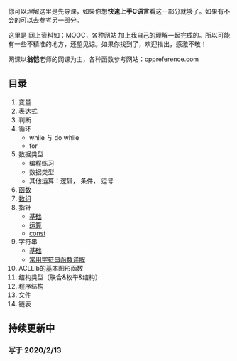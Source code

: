你可以理解这里是先导课，如果你想**快速上手C语言**看这一部分就够了。如果有不会的可以去参考另一部分。

这里是 网上资料如：MOOC，各种网站 加上我自己的理解一起完成的。所以可能有一些不精准的地方，还望见谅。如果你找到了，欢迎指出，感激不敬！

网课以**翁恺**老师的网课为主，各种函数参考网站：cppreference.com 

## 目录

1. 变量
2. 表达式
3. 判断
4. 循环
     *  while 与 do while
     * for
5. 数据类型
    * 编程练习
    * 数据类型
    * 其他运算：逻辑， 条件， 逗号
6. [函数](https://mp.weixin.qq.com/s/JEalmGOwNXp9IM0W7B7YJw)
7. [数组](https://mp.weixin.qq.com/s/Pny_UjBD-4qBCnNAy13OFQ) 
8. 指针 
    * [基础](https://mp.weixin.qq.com/s/x3un4tnaHSISUfP8n3V_6g)
    * [运算](https://mp.weixin.qq.com/s/q0b1ib15FXeEr8hjUhU9ew)
    * [const](https://mp.weixin.qq.com/s/Fc-sAgpXmJ1eVKufZCvN8A)
 9. 字符串
      * [基础](https://mp.weixin.qq.com/s/FSQm1GroRFfnQDSCiKf5dg)
      * [常用字符串函数详解](https://mp.weixin.qq.com/s/CrInWDeD5k_XNvPzcgI06Q)
 10. ACLLib的基本图形函数 
 11. 结构类型（联合&枚举&结构）
 12. 程序结构
 13. 文件
 14. 链表
 
 ## 持续更新中 
 ### 写于 2020/2/13
